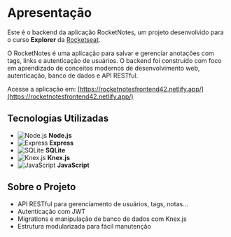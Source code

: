 # Apresentação

Este é o backend da aplicação RocketNotes, um projeto desenvolvido para o curso **Explorer** da [Rocketseat](https://www.rocketseat.com.br/).

O RocketNotes é uma aplicação para salvar e gerenciar anotações com tags, links e autenticação de usuários. O backend foi construído com foco em aprendizado de conceitos modernos de desenvolvimento web, autenticação, banco de dados e API RESTful.

Acesse a aplicação em: [https://rocketnotesfrontend42.netlify.app/](https://rocketnotesfrontend42.netlify.app/)

## Tecnologias Utilizadas

- ![Node.js](https://img.shields.io/badge/Node.js-339933?style=for-the-badge&logo=nodedotjs&logoColor=white) **Node.js**
- ![Express](https://img.shields.io/badge/Express-000000?style=for-the-badge&logo=express&logoColor=white) **Express**
- ![SQLite](https://img.shields.io/badge/SQLite-003B57?style=for-the-badge&logo=sqlite&logoColor=white) **SQLite**
- ![Knex.js](https://img.shields.io/badge/Knex.js-EA5934?style=for-the-badge&logo=knex&logoColor=white) **Knex.js**
- ![JavaScript](https://img.shields.io/badge/JavaScript-F7DF1E?style=for-the-badge&logo=javascript&logoColor=black) **JavaScript**

## Sobre o Projeto

- API RESTful para gerenciamento de usuários, tags, notas...
- Autenticação com JWT
- Migrations e manipulação de banco de dados com Knex.js
- Estrutura modularizada para fácil manutenção
